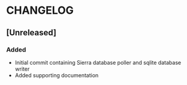 # CHANGELOG

## [Unreleased]
### Added
- Initial commit containing Sierra database poller and sqlite database writer
- Added supporting documentation